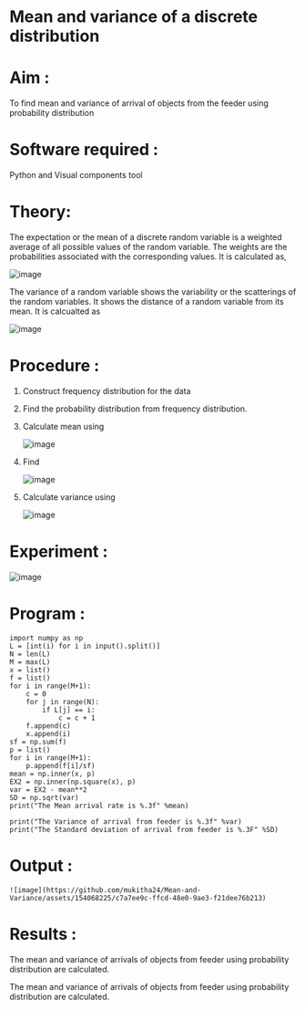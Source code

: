 #  Mean and variance of a discrete  distribution


# Aim : 

To find mean and variance of arrival of objects from the feeder using probability distribution


# Software required :  

Python and Visual components tool

# Theory:

The expectation or the mean of a discrete random variable is a weighted average of all possible
values of the random variable. The weights are the probabilities associated with the corresponding values. 
It is calculated as,

![image](https://user-images.githubusercontent.com/103921593/192938463-e34177f4-f188-48a0-bda2-8f6d1d660ed2.png)

The variance of a random variable shows the variability or the scatterings of the random variables.
It shows the distance of a random variable from its mean. It is calcualted as

![image](https://user-images.githubusercontent.com/103921593/192938695-99fedc01-34d5-4d36-84df-5880e766ed0c.png)


# Procedure :

1. Construct frequency distribution for the data

2. Find the  probability distribution from frequency distribution.

3. Calculate mean using 
   
   ![image](https://user-images.githubusercontent.com/103921593/192940431-03b81777-c54d-4286-b4f4-82dfe7666b4c.png)

4. Find  
   
      ![image](https://user-images.githubusercontent.com/103921593/192940255-2d9dd746-6875-4a6d-877b-6da6cdb96ab1.png)

5.  Calculate variance using 
  
      ![image](https://user-images.githubusercontent.com/103921593/192942852-913550a9-fabe-4a55-b956-0487b18bbd97.png)


# Experiment :

![image](https://user-images.githubusercontent.com/103921593/229993174-5b67e57e-3e01-4ac4-9f83-410a932b22bf.png)

# Program :
```
import numpy as np
L = [int(i) for i in input().split()]
N = len(L) 
M = max(L) 
x = list() 
f = list() 
for i in range(M+1):
    c = 0 
    for j in range(N):
        if L[j] == i: 
            c = c + 1 
    f.append(c)
    x.append(i) 
sf = np.sum(f)
p = list()
for i in range(M+1):
    p.append(f[i]/sf)
mean = np.inner(x, p) 
EX2 = np.inner(np.square(x), p) 
var = EX2 - mean**2 
SD = np.sqrt(var)
print("The Mean arrival rate is %.3f" %mean) 

print("The Variance of arrival from feeder is %.3f" %var)
print("The Standard deviation of arrival from feeder is %.3F" %SD)
```


# Output : 
```
![image](https://github.com/mukitha24/Mean-and-Variance/assets/154068225/c7a7ee9c-ffcd-48e0-9ae3-f21dee76b213)
```
# Results :
The mean and variance of arrivals of objects from feeder using probability distribution are calculated.


The mean and variance of arrivals of objects from feeder using probability distribution are calculated.

